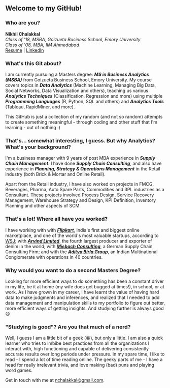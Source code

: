 ## Welcome to my GitHub!

### Who are you?

**Nikhil Chalakkal**  
*Class of '18, MSBA, Goizueta Business School, Emory University*  
*Class of '08, MBA, IIM Ahmedabad*  
[Resume](../nikchalakkal.github.io/Nikhil_Chalakkal_Resume.pdf) | [LinkedIn](https://www.linkedin.com/in/nikhilchalakkal/ "Nikhil's LinkedIn")  

### What's this Git about?

I am currently pursuing a Masters degree: **_MS in Business Analytics (MSBA)_** from Goizueta Business School, Emory University. My course covers topics in **_Data Analytics_** (Machine Learning, Managing Big Data, Social Networks, Data Visualization and others), teaching us various **_Analytics Techniques_** (Classification, Regression and more) using multiple **_Programming Languages_** (R, Python, SQL and others) and **_Analytics Tools_** (Tableau, RapidMiner, and more).   

This GitHub is just a collection of my random (and not so random) attempts to create something meaningful - through coding and other stuff that I'm learning - out of nothing :)

### That's... somewhat interesting, I guess. But why Analytics? What's your background?

I'm a business manager with 9 years of post MBA experience in **_Supply Chain Management_**. I have done **_Supply Chain Consulting_**, and also have experience in **_Planning, Strategy & Operations Management_** in the Retail industry (both Brick & Mortar and Online Retail).   

Apart from the Retail industry, I have also worked on projects in FMCG, Beverages, Pharma, Auto Spare Parts, Commodities and 3PL industries as a Consultant. These projects involved Process Design, Service Recovery Management, Warehouse Strategy and Design, KPI Definition, Inventory Planning and other aspects of SCM.

### That's a lot! Where all have you worked?

I have working with with **_[Flipkart](http://www.flipkart.com)_**, India's first and biggest online marketplace, and one of the world's most valuable startups, according to [WSJ](https://www.wsj.com/graphics/billion-dollar-club/); with **_[Arvind Limited](http://arvind.com/)_**, the fourth largest producer and exporter of denim in the world; with **_[Miebach Consulting](http://www.miebach.com/en/)_**, a German Supply Chain Consulting Firm; and with the **_[Aditya Birla Group](http://www.adityabirla.com/home)_**, an Indian Multinational Conglomerate with operations in 40 countries.

### Why would you want to do a second Masters Degree?

Looking for more efficient ways to do something has been a constant driver in my life, be it at home (my wife does get bugged at times!), in school, or at work. As I have grown in my career, I have learnt the value of having hard data to make judgments and inferences, and realized that I needed to add data management and manipulation skills to my portfolio to figure out better, more efficient ways of getting insights. And studying further is always good :smile:

### "Studying is good"? Are you that much of a nerd?

Well, I guess I am a little bit of a geek (:grinning:), but only a little. I am also a quick learner who tries to imbibe best practices from all the organizations I interact with, high functioning and capable of delivering consistently accurate results over long periods under pressure. In my spare time, I like to read - I spend a lot of time reading online. The geeky parts of me - I have a head for really irrelevant trivia, and love making (bad) puns and playing word games.

Get in touch with me at nchalakkal@gmail.com.
